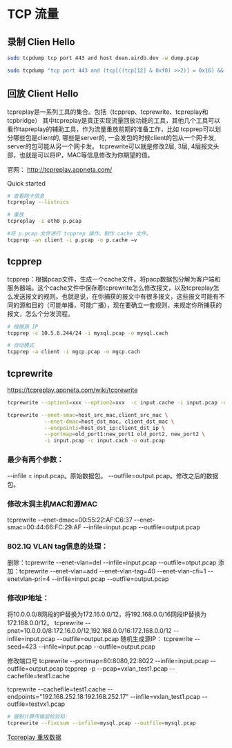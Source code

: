 # TCP 流量

## 录制 Clien Hello

```bash
sudo tcpdump tcp port 443 and host dean.airdb.dev -w dump.pcap

sudo tcpdump "tcp port 443 and (tcp[((tcp[12] & 0xf0) >>2)] = 0x16) && (tcp[((tcp[12] & 0xf0) >>2)+5] = 0x01)" -w client-hello.pcap
```

## 回放 Client Hello

tcpreplay是一系列工具的集合。包括（tcpprep、tcprewrite、tcpreplay和tcpbridge）
其中tcpreplay是真正实现流量回放功能的工具，其他几个工具可以看作tapreplay的辅助工具，作为流量重放前期的准备工作，比如
tcpprep可以划分哪些包是client的, 哪些是server的, 一会发包的时候client的包从一个网卡发, server的包可能从另一个网卡发。
tcprewrite可以就是修改2层, 3层, 4层报文头部，也就是可以将IP，MAC等信息修改为你期望的值。

官网： http://tcpreplay.appneta.com/

Quick started

```bash
# 查看网卡信息
tcpreplay --listnics 

# 重放
tcpreplay -i eth0 p.pcap

#将 p.pcap 文件进行 tcpprep 操作，制作 cache 文件。
tcpprep -an client -i p.pcap -o p.cache –v
```


## tcpprep

tcpprep：根据pcap文件，生成一个cache文件。将pacp数据包分解为客户端和服务器端。这个cache文件中保存着tcprewrite怎么修改报文，以及tcpreplay怎么发送报文的规则。也就是说，在你捕获的报文中有很多报文，这些报文可能有不同的源和目的（可能单播，可能广播），现在要确立一套规则，来规定你所捕获的报文，怎么个分发流程。

```bash
# 根据源 IP
tcpprep -c 10.5.8.244/24 -i mysql.pcap -o mysql.cach

# 自动模式
tcpprep -a client -i mgcp.pcap -o mgcp.cach
```

## tcprewrite

https://tcpreplay.appneta.com/wiki/tcprewrite

```bash
tcprewrite --option1=xxx --option2=xxx  -c input.cache -i input.pcap -o out.pcap

tcprewrite --enet-smac=host_src_mac,client_src_mac \
            --enet-dmac=host_dst_mac, client_dst_mac \
            --endpoints=host_dst_ip:client_dst_ip \
            --portmap=old_port1:new_port1 old_port2, new_port2 \
            -i input.pcap -c input.cach -o out.pcap
```

### 最少有两个参数：
--infile = input.pcap。原始数据包。
--outfile=output.pcap。修改之后的数据包。

### 修改木洞主机MAC和源MAC
tcprewrite --enet-dmac=00:55:22:AF:C6:37 --enet-smac=00:44:66:FC:29:AF  --infile=input.pcap --outfile=output.pcap

### 802.1Q VLAN tag信息的处理：
删除：tcprewrite --enet-vlan=del --infile=input.pcap --outfile=otput.pcap
添加：tcprewrite --enet-vlan=add --enet-vlan-tag=40 --enet-vlan-cfi=1 --enetvlan-pri=4 --infile=input.pcap --outfile=output.pcap

### 修改IP地址：

将10.0.0.0/8网段的IP替换为172.16.0.0/12，将192.168.0.0/16网段IP替换为172.168.0.0/12。
tcprewrite --pnat=10.0.0.0/8:172.16.0.0/12,192.168.0.0/16:172.168.0.0/12 --infile=input.pcap --outfile=output.pcap
随机生成源IP：
tcprewrite --seed=423 --infile=input.pcap --outfile=output.pcap

修改端口号
tcprewrite --portmap=80:8080,22:8022 --infile=input.pcap --outfile=output.pcap
tcpprep -p --pcap=vxlan_test1.pcap --cachefile=test1.cache

tcprewrite --cachefile=test1.cache --endpoints="192.168.252.18:192.168.252.17" --infile=vxlan_test1.pcap --outfile=testvx1.pcap

```bash
# 强制计算传输层校验和:
tcprewrite --fixcsum --infile=mysql.pcap --outfile=mysql.pcap

```

[Tcpreplay 重放数据](https://www.i4k.xyz/article/u012206617/86558728)
